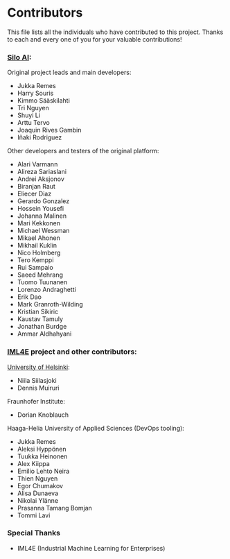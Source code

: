 # Contributors

This file lists all the individuals who have contributed to this project. Thanks to each and every one of you for your valuable contributions!

### [Silo AI](https://www.silo.ai/):

Original project leads and main developers:

- Jukka Remes
- Harry Souris
- Kimmo Sääskilahti
- Tri Nguyen
- Shuyi Li
- Arttu Tervo
- Joaquin Rives Gambin
- Iñaki Rodriguez

Other developers and testers of the original platform:

- Alari Varmann
- Alireza Sariaslani
- Andrei Aksjonov
- Biranjan Raut
- Eliecer Diaz
- Gerardo Gonzalez
- Hossein Yousefi
- Johanna Malinen
- Mari Kekkonen
- Michael Wessman
- Mikael Ahonen
- Mikhail Kuklin
- Nico Holmberg
- Tero Kemppi
- Rui Sampaio
- Saeed Mehrang
- Tuomo Tuunanen
- Lorenzo Andraghetti
- Erik Dao
- Mark Granroth-Wilding
- Kristian Sikiric
- Kaustav Tamuly
- Jonathan Burdge
- Ammar Aldhahyani

### [IML4E](https://itea4.org/project/iml4e.html) project and other contributors:

[University of Helsinki](https://www.helsinki.fi/en/researchgroups/empirical-software-engineering):

- Niila Siilasjoki
- Dennis Muiruri

Fraunhofer Institute:

- Dorian Knoblauch

Haaga-Helia University of Applied Sciences (DevOps tooling):

- Jukka Remes
- Aleksi Hyppönen
- Tuukka Heinonen
- Alex Kiippa
- Emilio Lehto Neira
- Thien Nguyen
- Egor Chumakov
- Alisa Dunaeva
- Nikolai Ylänne
- Prasanna Tamang Bomjan
- Tommi Lavi

### Special Thanks

- IML4E (Industrial Machine Learning for Enterprises)
